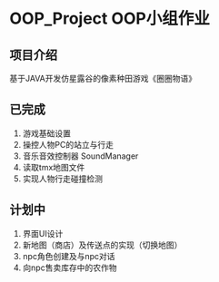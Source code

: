 # OOP_Project OOP小组作业

## 项目介绍
基于JAVA开发仿星露谷的像素种田游戏《圈圈物语》

## 已完成
1. 游戏基础设置
2. 操控人物PC的站立与行走
3. 音乐音效控制器 SoundManager
4. 读取tmx地图文件
5. 实现人物行走碰撞检测

## 计划中
1. 界面UI设计
2. 新地图（商店）及传送点的实现（切换地图）
3. npc角色创建及与npc对话
4. 向npc售卖库存中的农作物


